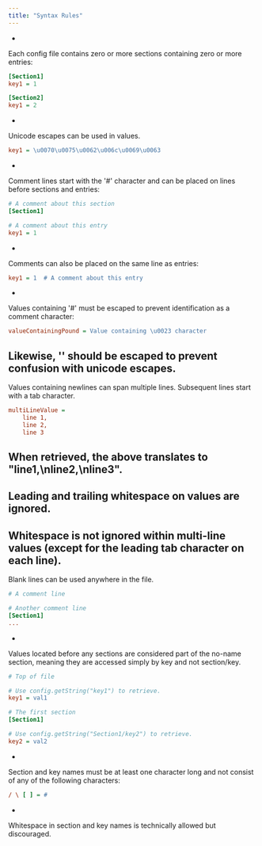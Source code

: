 ```yaml
---
title: "Syntax Rules"
---
```


-
Each config file contains zero or more sections containing zero or more entries:
```ini
[Section1]
key1 = 1

[Section2]
key1 = 2
```
-
Unicode escapes can be used in values.
```ini
key1 = \u0070\u0075\u0062\u006c\u0069\u0063
```
-
Comment lines start with the '#' character and can be placed on lines before sections and entries:
```ini
# A comment about this section
[Section1]

# A comment about this entry
key1 = 1
```
-
Comments can also be placed on the same line as entries:
```ini
key1 = 1  # A comment about this entry
```
-
Values containing '#' must be escaped to prevent identification as a comment character:
```ini
valueContainingPound = Value containing \u0023 character
```
Likewise, '\' should be escaped to prevent confusion with unicode escapes.
-
Values containing newlines can span multiple lines.
Subsequent lines start with a tab character.
```ini
multiLineValue =
    line 1,
    line 2,
    line 3
```
When retrieved, the above translates to "line1,\nline2,\nline3".
-
Leading and trailing whitespace on values are ignored.
-
Whitespace is not ignored within multi-line values (except for the leading tab character on each line).
-
Blank lines can be used anywhere in the file.
```ini
# A comment line

# Another comment line
[Section1]
...
```
-
Values located before any sections are considered part of the no-name section, meaning
they are accessed simply by key and not section/key.
```ini
# Top of file

# Use config.getString("key1") to retrieve.
key1 = val1

# The first section
[Section1]

# Use config.getString("Section1/key2") to retrieve.
key2 = val2
```
-
Section and key names must be at least one character long and not consist of any of the following
characters:
```ini
/ \ [ ] = #
```
-
Whitespace in section and key names is technically allowed but discouraged.
